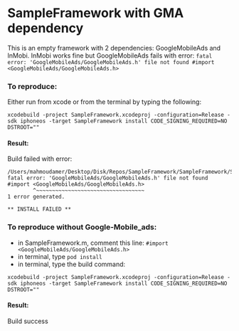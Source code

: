 # SampleFramework with GMA dependency

This is an empty framework with 2 dependencies: GoogleMobileAds and InMobi.
InMobi works fine but GoogleMobileAds fails with error:
`fatal error: 'GoogleMobileAds/GoogleMobileAds.h' file not found
#import <GoogleMobileAds/GoogleMobileAds.h>`
### To reproduce:
Either run from xcode or from the terminal by typing the following:

`xcodebuild -project SampleFramework.xcodeproj -configuration=Release -sdk iphoneos -target SampleFramework install CODE_SIGNING_REQUIRED=NO DSTROOT=""`
#### Result: 
Build failed with error: 
```
/Users/mahmoudamer/Desktop/Disk/Repos/SampleFramework/SampleFramework/SampleFramework.m:9:9: fatal error: 'GoogleMobileAds/GoogleMobileAds.h' file not found
#import <GoogleMobileAds/GoogleMobileAds.h>
        ^~~~~~~~~~~~~~~~~~~~~~~~~~~~~~~~~~~
1 error generated.

** INSTALL FAILED **
```

### To reproduce without Google-Mobile_ads:
 - in SampleFramework.m, comment this line: `#import <GoogleMobileAds/GoogleMobileAds.h>`
 - in terminal, type `pod install`
 - in terminal, type the build command:
 
 `xcodebuild -project SampleFramework.xcodeproj -configuration=Release -sdk iphoneos -target SampleFramework install CODE_SIGNING_REQUIRED=NO DSTROOT=""`
 #### Result: 
 Build success 
